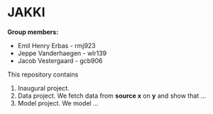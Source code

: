 # JAKKI

**Group members:**
- Emil Henry Erbas - rmj923
- Jeppe Vanderhaegen - wlr139
- Jacob Vestergaard - gcb906

This repository contains  
1. Inaugural project. 
2. Data project. We fetch data from **source x** on **y** and show that ...
3. Model project. We model ...